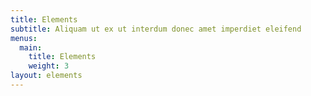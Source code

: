```yaml
---
title: Elements
subtitle: Aliquam ut ex ut interdum donec amet imperdiet eleifend
menus:
  main:
    title: Elements
    weight: 3
layout: elements
---
```

